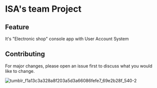 # ISA's team Project

## Feature
It's "Electronic shop" console app with User Account System


## Contributing
For major changes, please open an issue first to discuss what you would like to change.

![tumblr_f1a13c3a328a8f203a5d3a66086fefe7_69e2b28f_540-2](https://user-images.githubusercontent.com/88478815/218784874-98717460-d219-4dbe-93ad-c6ee365e1c3d.jpg)
